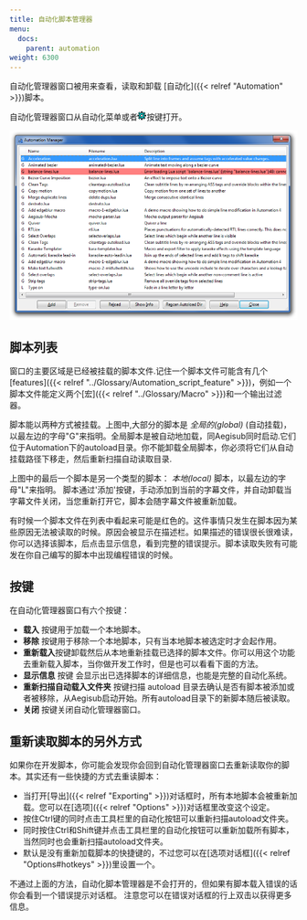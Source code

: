 ```yaml
---
title: 自动化脚本管理器
menu:
  docs:
    parent: automation
weight: 6300
---
```


自动化管理器窗口被用来查看，读取和卸载 [自动化]({{< relref "Automation" >}})脚本。

自动化管理器窗口从自动化菜单或者![Automation-toolbar-icon](/img/3.2/Automation-toolbar-icon.png)按键打开。

![automation_manager](/img/3.2/automation_manager.png)

## 脚本列表

窗口的主要区域是已经被挂载的脚本文件.记住一个脚本文件可能含有几个
[features]({{< relref "../Glossary/Automation_script_feature" >}})，例如一个脚本文件能定义两个[宏]({{< relref "../Glossary/Macro" >}})和一个输出过滤器。

脚本能以两种方式被挂载。上图中,大部分的脚本是 *全局的(global)*
(自动挂载)，以最左边的字母\"G\"来指明。全局脚本是被自动地加载，同Aegisub同时启动.它们位于Automation下的autoload目录。你不能卸载全局脚本，你必须将它们从自动挂载路径下移走，然后重新扫描自动读取目录.

上图中的最后一个脚本是另一个类型的脚本： *本地(local)*
脚本，以最左边的字母\"L\"来指明。
脚本通过'添加'按键，手动添加到当前的字幕文件，并自动卸载当字幕文件关闭，当您重新打开它，脚本会随字幕文件被重新加载。

有时候一个脚本文件在列表中看起来可能是红色的。这件事情只发生在脚本因为某些原因无法被读取的时候。原因会被显示在描述栏。如果描述的错误很长很难读，你可以选择该脚本，后点击显示信息，看到完整的错误提示。脚本读取失败有可能发在你自己编写的脚本中出现编程错误的时候。

## 按键

在自动化管理器窗口有六个按键：

-   **载入** 按键用于加载一个本地脚本。
-   **移除**
    按键用于移除一个本地脚本，只有当本地脚本被选定时才会起作用。
-   **重新载入**按键卸载然后从本地重新挂载已选择的脚本文件。你可以用这个功能去重新载入脚本，当你做开发工作时，但是也可以看看下面的方法。
-   **显示信息** 按键
    会显示出已选择脚本的详细信息，也能是完整的自动化系统。
-   **重新扫描自动载入文件夹** 按键扫描 autoload
    目录去确认是否有脚本被添加或者被移除，从Aegisub启动开始。所有autoload目录下的新脚本随后被读取。
-   **关闭** 按键关闭自动化管理器窗口。

## 重新读取脚本的另外方式

如果你在开发脚本，你可能会发现你会回到自动化管理器窗口去重新读取你的脚本。其实还有一些快捷的方式去重读脚本：

-   当打开[导出]({{< relref "Exporting" >}})对话框时，所有本地脚本会被重新加载。您可以在[选项]({{< relref "Options" >}})对话框里改变这个设定。
-   按住Ctrl键的同时点击工具栏里的自动化按钮可以重新扫描autoload文件夹。
-   同时按住Ctrl和Shift键并点击工具栏里的自动化按钮可以重新加载所有脚本，当然同时也会重新扫描autoload文件夹。
-   默认是没有重新加载脚本的快捷键的，不过您可以在[选项对话框]({{< relref "Options#hotkeys" >}})里设置一个。

不通过上面的方法，自动化脚本管理器是不会打开的，但如果有脚本载入错误的话你会看到一个错误提示对话框。
注意您可以在错误对话框的行上双击以获得更多信息。
